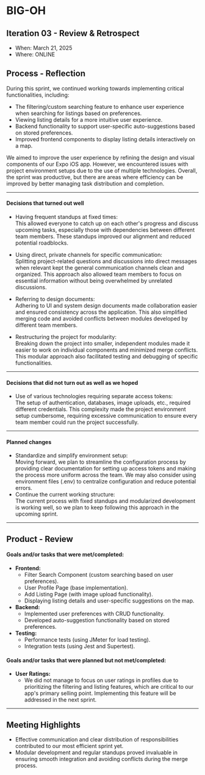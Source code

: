 # **BIG-OH**

## Iteration 03 - Review & Retrospect

* When: March 21, 2025
* Where: ONLINE

## Process - Reflection

During this sprint, we continued working towards implementing critical functionalities, including:
- The filtering/custom searching feature to enhance user experience when searching for listings based on preferences.
- Viewing listing details for a more intuitive user experience.
- Backend functionality to support user-specific auto-suggestions based on stored preferences.
- Improved frontend components to display listing details interactively on a map.

We aimed to improve the user experience by refining the design and visual components of our Expo iOS app. However, we encountered issues with project environment setups due to the use of multiple technologies. Overall, the sprint was productive, but there are areas where efficiency can be improved by better managing task distribution and completion.

---

#### Decisions that turned out well
- Having frequent standups at fixed times:  
  This allowed everyone to catch up on each other's progress and discuss upcoming tasks, especially those with dependencies between different team members. These standups improved our alignment and reduced potential roadblocks.

- Using direct, private channels for specific communication:  
  Splitting project-related questions and discussions into direct messages when relevant kept the general communication channels clean and organized. This approach also allowed team members to focus on essential information without being overwhelmed by unrelated discussions.

- Referring to design documents:  
  Adhering to UI and system design documents made collaboration easier and ensured consistency across the application. This also simplified merging code and avoided conflicts between modules developed by different team members.

- Restructuring the project for modularity:  
  Breaking down the project into smaller, independent modules made it easier to work on individual components and minimized merge conflicts. This modular approach also facilitated testing and debugging of specific functionalities.

---

#### Decisions that did not turn out as well as we hoped
- Use of various technologies requiring separate access tokens:  
  The setup of authentication, databases, image uploads, etc., required different credentials. This complexity made the project environment setup cumbersome, requiring excessive communication to ensure every team member could run the project successfully.

---

#### Planned changes
- Standardize and simplify environment setup:  
  Moving forward, we plan to streamline the configuration process by providing clear documentation for setting up access tokens and making the process more uniform across the team. We may also consider using environment files (.env) to centralize configuration and reduce potential errors.
- Continue the current working structure:  
  The current process with fixed standups and modularized development is working well, so we plan to keep following this approach in the upcoming sprint.

---

## Product - Review

#### Goals and/or tasks that were met/completed:
- **Frontend:**
  - Filter Search Component (custom searching based on user preferences).
  - User Profile Page (base implementation).
  - Add Listing Page (with image upload functionality).
  - Displaying listing details and user-specific suggestions on the map.
- **Backend:**
  - Implemented user preferences with CRUD functionality.
  - Developed auto-suggestion functionality based on stored preferences.
- **Testing:**
  - Performance tests (using JMeter for load testing).
  - Integration tests (using Jest and Supertest).

#### Goals and/or tasks that were planned but not met/completed:
- **User Ratings:**
  - We did not manage to focus on user ratings in profiles due to prioritizing the filtering and listing features, which are critical to our app's primary selling point. Implementing this feature will be addressed in the next sprint.

---

## Meeting Highlights
- Effective communication and clear distribution of responsibilities contributed to our most efficient sprint yet.
- Modular development and regular standups proved invaluable in ensuring smooth integration and avoiding conflicts during the merge process.

